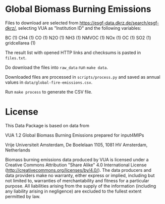 # Global Biomass Burning Emissions

Files to download are selected from https://esgf-data.dkrz.de/search/esgf-dkrz/,
selecting VUA as "Institution ID" and the following variables:

BC (1)
CH4 (1)
CO (1)
N2O (1)
NH3 (1)
NMVOC (1)
NOx (1)
OC (1)
SO2 (1)
gridcellarea (1)

The result list with opened HTTP links and checksums is pasted in `files.txt`.

Do download the files into `raw_data` run `make data`.

Downloaded files are processed in `scripts/process.py` and saved as annual
values in `data/global-fire-emissions.csv`.

Run `make process` to generate the CSV file.

# License

This Data Package is based on data from

VUA 1.2 Global Biomass Burning Emissions prepared for input4MIPs

Vrije Universiteit Amsterdam, De Boelelaan 1105, 1081 HV Amsterdam, Netherlands

Biomass burning emissions data produced by VUA is licensed under a Creative Commons Attribution "Share Alike" 4.0 International License (http://creativecommons.org/licenses/by/4.0/). The data producers and data providers make no warranty, either express or implied, including but not limited to, warranties of merchantability and fitness for a particular purpose. All liabilities arising from the supply of the information (including any liability arising in negligence) are excluded to the fullest extent permitted by law.
